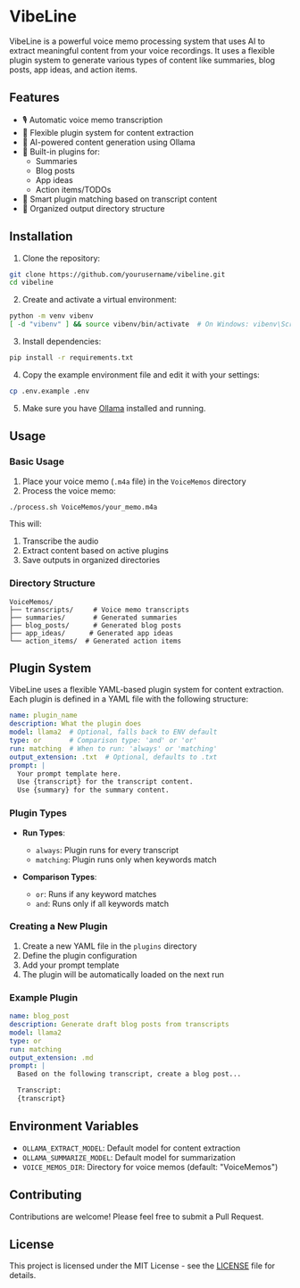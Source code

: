 # VibeLine

VibeLine is a powerful voice memo processing system that uses AI to extract meaningful content from your voice recordings. It uses a flexible plugin system to generate various types of content like summaries, blog posts, app ideas, and action items.

## Features

- 🎙️ Automatic voice memo transcription
- 🔌 Flexible plugin system for content extraction
- 🤖 AI-powered content generation using Ollama
- 📝 Built-in plugins for:
  - Summaries
  - Blog posts
  - App ideas
  - Action items/TODOs
- 🎯 Smart plugin matching based on transcript content
- 📁 Organized output directory structure

## Installation

1. Clone the repository:
```bash
git clone https://github.com/yourusername/vibeline.git
cd vibeline
```

2. Create and activate a virtual environment:
```bash
python -m venv vibenv
[ -d "vibenv" ] && source vibenv/bin/activate  # On Windows: vibenv\Scripts\activate
```

3. Install dependencies:
```bash
pip install -r requirements.txt
```

4. Copy the example environment file and edit it with your settings:
```bash
cp .env.example .env
```

5. Make sure you have [Ollama](https://ollama.ai) installed and running.

## Usage

### Basic Usage

1. Place your voice memo (`.m4a` file) in the `VoiceMemos` directory
2. Process the voice memo:
```bash
./process.sh VoiceMemos/your_memo.m4a
```

This will:
1. Transcribe the audio
2. Extract content based on active plugins
3. Save outputs in organized directories

### Directory Structure

```
VoiceMemos/
├── transcripts/     # Voice memo transcripts
├── summaries/       # Generated summaries
├── blog_posts/      # Generated blog posts
├── app_ideas/      # Generated app ideas
└── action_items/  # Generated action items
```

## Plugin System

VibeLine uses a flexible YAML-based plugin system for content extraction. Each plugin is defined in a YAML file with the following structure:

```yaml
name: plugin_name
description: What the plugin does
model: llama2  # Optional, falls back to ENV default
type: or       # Comparison type: 'and' or 'or'
run: matching  # When to run: 'always' or 'matching'
output_extension: .txt  # Optional, defaults to .txt
prompt: |
  Your prompt template here.
  Use {transcript} for the transcript content.
  Use {summary} for the summary content.
```

### Plugin Types

- **Run Types**:
  - `always`: Plugin runs for every transcript
  - `matching`: Plugin runs only when keywords match

- **Comparison Types**:
  - `or`: Runs if any keyword matches
  - `and`: Runs only if all keywords match

### Creating a New Plugin

1. Create a new YAML file in the `plugins` directory
2. Define the plugin configuration
3. Add your prompt template
4. The plugin will be automatically loaded on the next run

### Example Plugin

```yaml
name: blog_post
description: Generate draft blog posts from transcripts
model: llama2
type: or
run: matching
output_extension: .md
prompt: |
  Based on the following transcript, create a blog post...

  Transcript:
  {transcript}
```

## Environment Variables

- `OLLAMA_EXTRACT_MODEL`: Default model for content extraction
- `OLLAMA_SUMMARIZE_MODEL`: Default model for summarization
- `VOICE_MEMOS_DIR`: Directory for voice memos (default: "VoiceMemos")

## Contributing

Contributions are welcome! Please feel free to submit a Pull Request.

## License

This project is licensed under the MIT License - see the [LICENSE](LICENSE) file for details.
